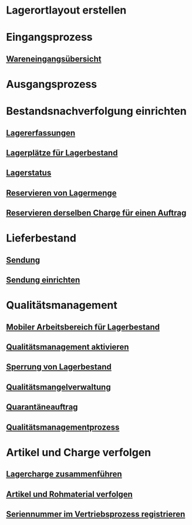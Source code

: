 # Lagerortlayout erstellen
# Eingangsprozess
## [Wareneingangsübersicht](arrival-overview.md)
# Ausgangsprozess
# Bestandsnachverfolgung einrichten
## [Lagererfassungen](inventory-journals.md)
## [Lagerplätze für Lagerbestand](inventory-locations.md)
## [Lagerstatus](inventory-statuses.md)
## [Reservieren von Lagermenge](reserve-inventory-quantities.md)
## [Reservieren derselben Charge für einen Auftrag](../sales-marketing/reserve-same-batch-sales-order.md)
# Lieferbestand
## [Sendung](consignment.md)
## [Sendung einrichten](set-up-consignment.md)
# Qualitätsmanagement
## [Mobiler Arbeitsbereich für Lagerbestand](inventory-on-hand-mobile-workspace.md)
## [Qualitätsmanagement aktivieren](enable-quality-management.md)
## [Sperrung von Lagerbestand](inventory-blocking.md)
## [Qualitätsmangelverwaltung](enable-nonconformance-management.md)
## [Quarantäneauftrag](quarantine-orders.md)
## [Qualitätsmanagementprozess](quality-management-processes.md)
# Artikel und Charge verfolgen
## [Lagercharge zusammenführen](merge-inventory-batches.md)
## [Artikel und Rohmaterial verfolgen](trace-items-raw-materials-inventory-production-sales.md)
## [Seriennummer im Vertriebsprozess registrieren](../sales-marketing/register-serial-numbers-sales-process.md)

